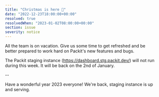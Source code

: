 ```yaml
---
title: "Christmas is here 🎄"
date: "2022-12-23T18:00:00+00:00"
resolved: true
resolvedWhen: "2023-01-02T08:00:00+00:00"
section: issue
severity: notice
---
```


All the team is on vacation.
Give us some time to get refreshed and be better prepared to work hard on Packit's new features and bugs.

The Packit staging instance (https://dashboard.stg.packit.dev/) will not run during this week.
It will be back on the 2nd of January.

--

Have a wonderful year 2023 everyone! We're back, staging instance is up and serving.

